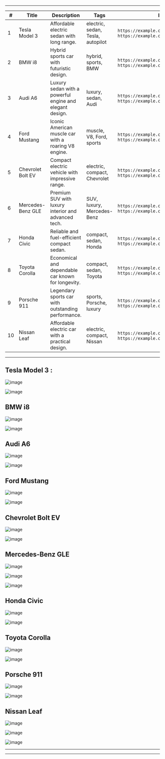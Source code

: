 


---

| **#** | **Title**               | **Description**                                         | **Tags**                                | **Image URLs**                                                     |
|-------|-------------------------|---------------------------------------------------------|-----------------------------------------|--------------------------------------------------------------------|
| 1     | Tesla Model 3           | Affordable electric sedan with long range.              | electric, sedan, Tesla, autopilot       | `https://example.com/tesla_model3_1.jpg`, `https://example.com/tesla_model3_2.jpg` |
| 2     | BMW i8                  | Hybrid sports car with futuristic design.               | hybrid, sports, BMW                     | `https://example.com/bmw_i8_1.jpg`, `https://example.com/bmw_i8_2.jpg`             |
| 3     | Audi A6                 | Luxury sedan with a powerful engine and elegant design. | luxury, sedan, Audi                     | `https://example.com/audi_a6_1.jpg`, `https://example.com/audi_a6_2.jpg`           |
| 4     | Ford Mustang            | Iconic American muscle car with a roaring V8 engine.    | muscle, V8, Ford, sports                | `https://example.com/ford_mustang_1.jpg`, `https://example.com/ford_mustang_2.jpg` |
| 5     | Chevrolet Bolt EV       | Compact electric vehicle with impressive range.         | electric, compact, Chevrolet            | `https://example.com/chevrolet_bolt_ev_1.jpg`, `https://example.com/chevrolet_bolt_ev_2.jpg` |
| 6     | Mercedes-Benz GLE       | Premium SUV with luxury interior and advanced tech.     | SUV, luxury, Mercedes-Benz              | `https://example.com/mercedes_gle_1.jpg`, `https://example.com/mercedes_gle_2.jpg` |
| 7     | Honda Civic             | Reliable and fuel-efficient compact sedan.              | compact, sedan, Honda                   | `https://example.com/honda_civic_1.jpg`, `https://example.com/honda_civic_2.jpg`   |
| 8     | Toyota Corolla          | Economical and dependable car known for longevity.      | compact, sedan, Toyota                  | `https://example.com/toyota_corolla_1.jpg`, `https://example.com/toyota_corolla_2.jpg` |
| 9     | Porsche 911             | Legendary sports car with outstanding performance.      | sports, Porsche, luxury                 | `https://example.com/porsche_911_1.jpg`, `https://example.com/porsche_911_2.jpg`   |
| 10    | Nissan Leaf             | Affordable electric car with a practical design.        | electric, compact, Nissan               | `https://example.com/nissan_leaf_1.jpg`, `https://example.com/nissan_leaf_2.jpg`   |


---
## Tesla Model 3   :

![image](https://github.com/user-attachments/assets/c5680ceb-ec91-40e3-a41c-49e4b0250098)

![image](https://github.com/user-attachments/assets/062c25a5-e79e-422f-aa1e-c715948847aa)

## BMW i8  
![image](https://github.com/user-attachments/assets/a1fb0164-97e1-4dd4-8664-e4ab7276c665)

![image](https://github.com/user-attachments/assets/0ad5640b-916b-4fc7-94ef-f5694065722a)

## Audi A6
![image](https://github.com/user-attachments/assets/6768c15c-fb3f-43a1-b8e1-04627ab85721)

![image](https://github.com/user-attachments/assets/1e476cb2-8165-427c-ab1b-4c2b47d70ee7)


## Ford Mustang 

![image](https://github.com/user-attachments/assets/e70109cc-bc02-4ce0-aef6-6fcd13b7fe5a)

![image](https://github.com/user-attachments/assets/a6b4de3c-9206-448a-a7ac-74ed3af1feb2)


## Chevrolet Bolt EV 

![image](https://github.com/user-attachments/assets/4416e48c-868b-4e1f-b07f-ea42cf0747fb)

![image](https://github.com/user-attachments/assets/a0aa759c-ce4c-4127-b6c3-c44baa875726)


## Mercedes-Benz GLE
![image](https://github.com/user-attachments/assets/af553cc1-7d7f-4faa-80df-553e44b2b4a3)

![image](https://github.com/user-attachments/assets/9c645af7-b9c7-4371-98f5-d58faacc436b)

![image](https://github.com/user-attachments/assets/92bad9d3-0f34-4e9c-b912-7e49cbedd726)


## Honda Civic

![image](https://github.com/user-attachments/assets/b1d84943-1892-494a-8f90-e89f87c655aa)

![image](https://github.com/user-attachments/assets/72157dc3-5bf6-4e4f-aa55-63a28a11e004)





## Toyota Corolla
![image](https://github.com/user-attachments/assets/fcbeec0a-7341-466d-85f9-678e87b7dfe1)

![image](https://github.com/user-attachments/assets/c2f9eb2a-d20b-4a02-9cd2-16a1b453a731)




## Porsche 911

![image](https://github.com/user-attachments/assets/03736d5a-ce01-441b-b584-1e56963d0bd0)


![image](https://github.com/user-attachments/assets/6c871f13-1862-48dd-9522-cae5cef975a6)



## Nissan Leaf 

![image](https://github.com/user-attachments/assets/048c7fec-6a4c-4cc1-a01b-e3a17e412b5c)

![image](https://github.com/user-attachments/assets/e503e7e9-94d9-464e-9e02-889fc22db602)

![image](https://github.com/user-attachments/assets/c383ec2c-dd38-4088-9cf2-e4a5643fdb79)




---
---

